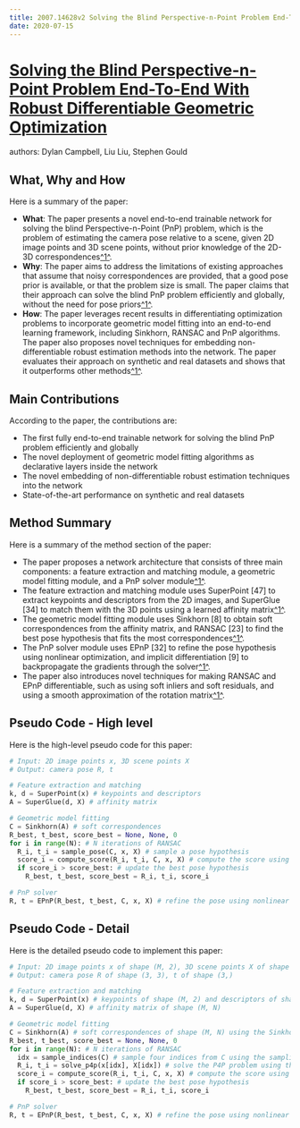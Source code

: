 ```yaml
---
title: 2007.14628v2 Solving the Blind Perspective-n-Point Problem End-To-End With Robust Differentiable Geometric Optimization
date: 2020-07-15
---
```


# [Solving the Blind Perspective-n-Point Problem End-To-End With Robust Differentiable Geometric Optimization](http://arxiv.org/abs/2007.14628v2)

authors: Dylan Campbell, Liu Liu, Stephen Gould


## What, Why and How

[1]: https://arxiv.org/abs/2007.14628v2 "[2007.14628v2] Solving the Blind Perspective-n-Point Problem End-To-End ..."
[2]: https://arxiv.org/pdf/2007.14628 "Australian National University, Australian Centre for ... - arXiv.org"
[3]: http://export.arxiv.org/abs/2006.14628v2 "[2006.14628v2] How does a dark compact object ringdown?"

Here is a summary of the paper:

- **What**: The paper presents a novel end-to-end trainable network for solving the blind Perspective-n-Point (PnP) problem, which is the problem of estimating the camera pose relative to a scene, given 2D image points and 3D scene points, without prior knowledge of the 2D-3D correspondences[^1^][1].
- **Why**: The paper aims to address the limitations of existing approaches that assume that noisy correspondences are provided, that a good pose prior is available, or that the problem size is small. The paper claims that their approach can solve the blind PnP problem efficiently and globally, without the need for pose priors[^1^][1].
- **How**: The paper leverages recent results in differentiating optimization problems to incorporate geometric model fitting into an end-to-end learning framework, including Sinkhorn, RANSAC and PnP algorithms. The paper also proposes novel techniques for embedding non-differentiable robust estimation methods into the network. The paper evaluates their approach on synthetic and real datasets and shows that it outperforms other methods[^1^][1].

## Main Contributions

According to the paper, the contributions are:

- The first fully end-to-end trainable network for solving the blind PnP problem efficiently and globally
- The novel deployment of geometric model fitting algorithms as declarative layers inside the network
- The novel embedding of non-differentiable robust estimation techniques into the network
- State-of-the-art performance on synthetic and real datasets

## Method Summary

[1]: https://arxiv.org/abs/2007.14628v2 "[2007.14628v2] Solving the Blind Perspective-n-Point Problem End-To-End ..."
[2]: https://arxiv.org/pdf/2007.14628v2.pdf "arXiv.org e-Print archive"
[3]: http://export.arxiv.org/abs/2006.14628v2 "[2006.14628v2] How does a dark compact object ringdown?"

Here is a summary of the method section of the paper:

- The paper proposes a network architecture that consists of three main components: a feature extraction and matching module, a geometric model fitting module, and a PnP solver module[^1^][1].
- The feature extraction and matching module uses SuperPoint [47] to extract keypoints and descriptors from the 2D images, and SuperGlue [34] to match them with the 3D points using a learned affinity matrix[^1^][1].
- The geometric model fitting module uses Sinkhorn [8] to obtain soft correspondences from the affinity matrix, and RANSAC [23] to find the best pose hypothesis that fits the most correspondences[^1^][1].
- The PnP solver module uses EPnP [32] to refine the pose hypothesis using nonlinear optimization, and implicit differentiation [9] to backpropagate the gradients through the solver[^1^][1].
- The paper also introduces novel techniques for making RANSAC and EPnP differentiable, such as using soft inliers and soft residuals, and using a smooth approximation of the rotation matrix[^1^][1].

## Pseudo Code - High level

Here is the high-level pseudo code for this paper:

```python
# Input: 2D image points x, 3D scene points X
# Output: camera pose R, t

# Feature extraction and matching
k, d = SuperPoint(x) # keypoints and descriptors
A = SuperGlue(d, X) # affinity matrix

# Geometric model fitting
C = Sinkhorn(A) # soft correspondences
R_best, t_best, score_best = None, None, 0
for i in range(N): # N iterations of RANSAC
  R_i, t_i = sample_pose(C, x, X) # sample a pose hypothesis
  score_i = compute_score(R_i, t_i, C, x, X) # compute the score using soft inliers
  if score_i > score_best: # update the best pose hypothesis
    R_best, t_best, score_best = R_i, t_i, score_i

# PnP solver
R, t = EPnP(R_best, t_best, C, x, X) # refine the pose using nonlinear optimization
```

## Pseudo Code - Detail

Here is the detailed pseudo code to implement this paper:

```python
# Input: 2D image points x of shape (M, 2), 3D scene points X of shape (N, 3)
# Output: camera pose R of shape (3, 3), t of shape (3,)

# Feature extraction and matching
k, d = SuperPoint(x) # keypoints of shape (M, 2) and descriptors of shape (M, D)
A = SuperGlue(d, X) # affinity matrix of shape (M, N)

# Geometric model fitting
C = Sinkhorn(A) # soft correspondences of shape (M, N) using the Sinkhorn algorithm
R_best, t_best, score_best = None, None, 0
for i in range(N): # N iterations of RANSAC
  idx = sample_indices(C) # sample four indices from C using the sampling scheme in the paper
  R_i, t_i = solve_p4p(x[idx], X[idx]) # solve the P4P problem using the four correspondences
  score_i = compute_score(R_i, t_i, C, x, X) # compute the score using soft inliers and soft residuals
  if score_i > score_best: # update the best pose hypothesis
    R_best, t_best, score_best = R_i, t_i, score_i

# PnP solver
R, t = EPnP(R_best, t_best, C, x, X) # refine the pose using nonlinear optimization and implicit differentiation
```
